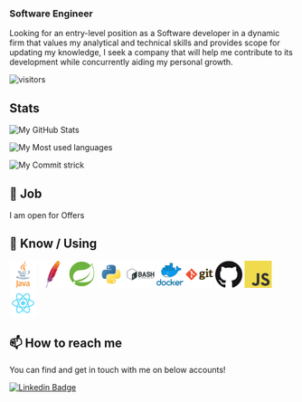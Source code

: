 ### Software Engineer

Looking for an entry-level position as a Software developer in a dynamic firm that values my analytical and technical skills and provides scope for updating my
knowledge, I seek a company that will help me contribute to its development while concurrently aiding my personal growth.


![visitors](https://img.shields.io/badge/dynamic/json?color=informational&label=visitor%20count&query=value&url=https%3A%2F%2Fapi.countapi.xyz%2Fhit%2Fubaeida.ubaeida%2Freadme)

## Stats
![My GitHub Stats](https://github-readme-stats.vercel.app/api?username=ubaeida&show_icons=true&count_private=true&include_all_commits=true&title_color=eb1b0c&icon_color=eb1b0c)

![My Most used languages](https://github-readme-stats.vercel.app/api/top-langs/?username=ubaeida&count_private=true&include_all_commits=true&layout=compact&hide=javascript,html,css,scss&langs_count=10&title_color=eb1b0c&icon_color=eb1b0c)

![My Commit strick](https://github-readme-streak-stats.herokuapp.com/?user=ubaeida&fire=eb1b0c&ring=eb1b0c&currStreakLabel=eb1b0c&count_private=true&include_all_commits=true&title_color=eb1b0c&icon_color=eb1b0c)

## 💼 Job
I am open for Offers

## 🧠 Know / Using

<img src="https://raw.githubusercontent.com/github/explore/main/topics/java/java.png?raw=true" height="48" /> <img src="https://raw.githubusercontent.com/github/explore/main/topics/maven/maven.png?raw=true" height="48" /> <img src="https://raw.githubusercontent.com/github/explore/main/topics/spring/spring.png?raw=true" height="48" /> <img src="https://raw.githubusercontent.com/github/explore/main/topics/python/python.png?raw=true" height="48" /> <img src="https://raw.githubusercontent.com/github/explore/main/topics/bash/bash.png?raw=true" height="48" /> <img src="https://raw.githubusercontent.com/github/explore/main/topics/docker/docker.png?raw=true" height="48" /> <img src="https://raw.githubusercontent.com/github/explore/main/topics/git/git.png?raw=true" height="48" /> <img src="https://raw.githubusercontent.com/github/explore/main/topics/github/github.png?raw=true" height="48" />
<img src="https://raw.githubusercontent.com/github/explore/main/topics/javascript/javascript.png?raw=true" height="48" /> <img src="https://raw.githubusercontent.com/github/explore/main/topics/react/react.png?raw=true" height="48" /> 


## 📫 How to reach me

You can find and get in touch with me on below accounts!

[![Linkedin Badge](https://img.shields.io/badge/Ubaeida%20Alkayal-follow%20on%20linkedin-blue?style=for-the-badge&logo=linkedin)](https://www.linkedin.com/in/ubaeida-al-kayal/)


